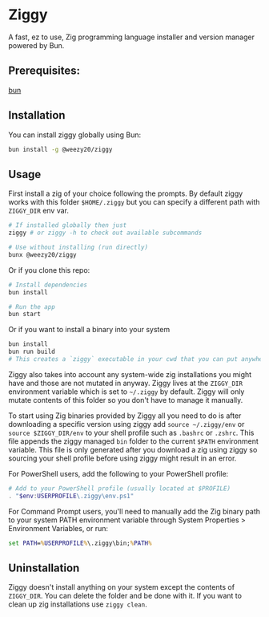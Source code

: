 # Ziggy

A fast, ez to use, Zig programming language installer and version manager powered by Bun.

## Prerequisites: 
[bun](https://bun.com/)

## Installation

You can install ziggy globally using Bun:

```bash
bun install -g @weezy20/ziggy
```

## Usage

First install a zig of your choice following the prompts. By default ziggy works with this folder `$HOME/.ziggy` but you can specify a different path with `ZIGGY_DIR` env var. 

```bash
# If installed globally then just 
ziggy # or ziggy -h to check out available subcommands

# Use without installing (run directly)
bunx @weezy20/ziggy
```
Or if you clone this repo: 

```bash
# Install dependencies
bun install

# Run the app
bun start
```
Or if you want to install a binary into your system

```bash
bun install
bun run build
# This creates a `ziggy` executable in your cwd that you can put anywhere you want
```

Ziggy also takes into account any system-wide zig installations you might have and those are not mutated in anyway. Ziggy lives at the `ZIGGY_DIR` environment variable which is set to `~/.ziggy` by default. Ziggy will only mutate contents of this folder so you don't have to manage it manually.

To start using Zig binaries provided by Ziggy all you need to do is after  downloading a specific version using ziggy add `source ~/.ziggy/env` or `source $ZIGGY_DIR/env` to your shell profile such as `.bashrc` or `.zshrc`. This file appends the ziggy managed `bin` folder to the current `$PATH` environment variable. This file is only generated after you download a zig using ziggy so sourcing your shell profile before using ziggy might result in an error. 

For PowerShell users, add the following to your PowerShell profile:
```powershell
# Add to your PowerShell profile (usually located at $PROFILE)
. "$env:USERPROFILE\.ziggy\env.ps1"
```

For Command Prompt users, you'll need to manually add the Zig binary path to your system PATH environment variable through System Properties > Environment Variables, or run:
```cmd
set PATH=%USERPROFILE%\.ziggy\bin;%PATH%
```

## Uninstallation
Ziggy doesn't install anything on your system except the contents of `ZIGGY_DIR`. You can delete the folder and be done with it. If you want to clean up zig installations use `ziggy clean`. 